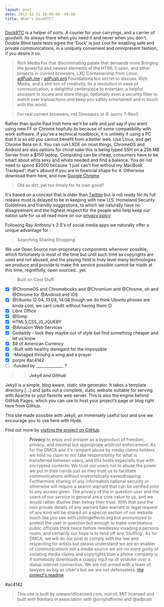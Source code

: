 ```yaml
---
layout: post
date: 2013-12-31 16:00:00 -08:00
title: What's DockRTC?
---
```


[DockRTC](http://dockrtc.com) is a helper of sorts. A courier for your carryings, and a carrier of goodwill. Its always there when you need it and never when you don't. Double Blind taste tests agree the 'Dock' is just cool for enabling safe and private communications, in a uniquely convenient and omnipresent fashion, if you desire it so. 

> Rich Media
For that discriminating palate that demands more Bringing the powerful and newest elements of the HTML 5 spec, and other projects in current browsers, LXC Containership from Linux, [adPush.me](http://adPush.me) / [adPush.org](http://adPush.org) Foundations too secret to discuss, Rich Media, and a shit-ton of creativity, its a revolution in ease of communication, a delightful centerpiece to entertain, a helpful assistant to locate and store things, optionally even a security filter to watch over transactions and keep you safely entertained and in touch with the world. 

> For real current browsers, not Dinosaurs or IE (sorry T-Rex!)

Rather than quote Paul Irish here we'll be safe and just say if you arent using new FF or Chrome hopfully its because of some compatibility with work software. If you've a technical roadblock, it is unlikely if using a PC that it is so old you cannot benefit from a better web. Use Linux, and get Chrome Beta on it. You can run LXDE on most things, ChromeOS and Android are also options for christ sake this is being typed SSH on a 256 MB Server from a $150 laptop. Computing can be cheap, consumers have to be smart about whts sexy and whats needed and find a balance. You do not need to spend $2000 because 'I  just can't live without my MacBook Trackpad', that's absurd if you are in financial shape for it.
Otherwise download them here, and now [Google Chrome](http://google.com/chrome/)

> Old as dirt, yet too timely for its own good?

It's based on a concept that is older than [Twitter](http://twitter.com/dockrtc) but is not ready for its full release must is delayed to be in keeping with new U.S. Homeland Security Guidelines and friendly suggestions, to which we naturally have no disagreement and the highest respect for the people who help keep our nation safe for us all read more on our [privacy polcy](./privacy):

Following Ray Anthony's 3 S's of social media apps we naturally offer a unique advantage for :

  > Searching
  > Sharing
  > Shopping

We use Open Source non-proprietary components whenever possible, which fortunately is most of the time but until such time as copyrights are used and not abused, and the playing field is truly level many technologies we produce and provide to make the service possible cannot be made at this time, regretfully, open sourced...yet.

> Built on Cool Stuff

- [x] @ChromeOS and Chromebooks and @Chromium and @Chrome, oh and @Chrome for @Android and IOS
- [x] @Ubuntu 12.04, 13.04, 14.04 though we do think Ubuntu phones are kinda cool, we cant credit without having them :wink:
- [x] Libre Office
- [x] @Gimp
- [x] HTML5,CSS,JS,JQUERY
- [x] @Amazon Web Services
- [x] Godaddy - look they maybe out of style but find something cheaper and let us know
- [x] $9 of American Currency
- [x] -Built with healthy disregard for the impossible
- [x] -Managed throuhg a wing and a prayer
- [x] purple #ac4142
- [ ] -funded by ______________ ?

>> ***Jekyll and Github***

Jekyll is a simple, blog aware, static site generator. It takes a template directory [...] 
and spits out a complete, static website suitable for serving with Apache or your favorite web server. 
This is also the engine behind GitHub Pages, which you can use to host your project’s page or blog right here from GitHub.

This site made possible with Jekyll, an immensely useful tool and one we encourage you to use here with Hyde.

Find out more by [visiting the project on GitHub](https://github.com/mojombo/jekyll).

> > ***Privacy***
to enjoy and prosper as a byproduct of freedom, privacy, and minimal but appropriate antitrust enforcement. As for the DMCA and it's rampant abuse by media claims holders we hold no claim to nor take responsibility for what is transferred between users, and this holds especially true with encrypted contents. We trust our users not to abuse the power we put in their hands just as they trust us to facilitate communications without voyeuristically eavesdropping. Furthermore sharing of any information national security or otherwise will require a search warrant that can be verified prior to any access given. The privacy of the in question user and the users of our service in general are a core value to us, and we would rather disolve than betray their trust. With that said the non-private details of any warrant fake warrant or legal request of any kind will be shared on a special section of our website much like you see with chillingeffects.org but anonymized to protect the user in question but enough to make overzealous public officials think twice before needlessly invading a persons realm, and certainly our hope is to fend off any 'bluffing'. As for DMCA, we will do our post to comply with the law and respecting for artists but please understand we are an enabler of communications not a media source we are no more guilty of violating media claims and copyrights than a phone company is if somebody downloads a crappy mp3 rip of youtube over a dialup internet connection. We are not armed with a team of lawyers as big as Uber's but we are not defenseless. [the project's readme](https://github.com/dockrtc/dockrtc/blob/master/README.md)

#ac4142

 > This site is built by
oneworldlicensed.com, notroll, MIT licensed and built with 9dollars in association with @onlyhdforme and @adpush

